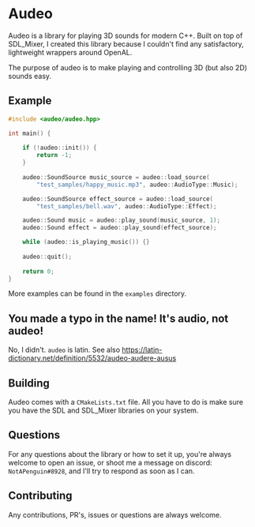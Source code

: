 # Audeo

Audeo is a library for playing 3D sounds for modern C++. Built on top of SDL_Mixer, I created this library because I couldn't find any satisfactory, lightweight wrappers around OpenAL. 

The purpose of audeo is to make playing and controlling 3D (but also 2D) sounds easy.

## Example 

```cpp
#include <audeo/audeo.hpp>

int main() {
    
    if (!audeo::init()) {
        return -1;
    }
    
    audeo::SoundSource music_source = audeo::load_source(
        "test_samples/happy_music.mp3", audeo::AudioType::Music);

    audeo::SoundSource effect_source = audeo::load_source(
        "test_samples/bell.wav", audeo::AudioType::Effect);

    audeo::Sound music = audeo::play_sound(music_source, 1);
    audeo::Sound effect = audeo::play_sound(effect_source);

    while (audeo::is_playing_music()) {}
    
    audeo::quit();
    
    return 0;
}
```

More examples can be found in the `examples` directory.

## You made a typo in the name! It's audio, not audeo!

No, I didn't. `audeo` is latin. See also https://latin-dictionary.net/definition/5532/audeo-audere-ausus

## Building

Audeo comes with a `CMakeLists.txt` file. All you have to do is make sure you have the SDL and SDL_Mixer libraries on your system.

## Questions

For any questions about the library or how to set it up, you're always welcome to open an issue, or shoot me a message on discord: `NotAPenguin#8928`, and I'll try to respond as soon as I can.

## Contributing

Any contributions, PR's, issues or questions are always welcome.
